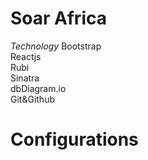 # Soar Africa
*Technology*
Bootstrap<br>
Reactjs<br>
Rubi<br>
Sinatra<br>
dbDiagram.io<br>
Git&Github<br>
# Configurations


